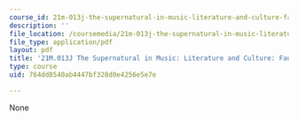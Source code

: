 ```yaml
---
course_id: 21m-013j-the-supernatural-in-music-literature-and-culture-fall-2013
description: ''
file_location: /coursemedia/21m-013j-the-supernatural-in-music-literature-and-culture-fall-2013/764dd8540ab4447bf328d0e4256e5e7e_MIT21M_013JF13_Ft19_Och_Msc.pdf
file_type: application/pdf
layout: pdf
title: '21M.013J The Supernatural in Music: Literature and Culture: Faust Guide'
type: course
uid: 764dd8540ab4447bf328d0e4256e5e7e

---
```

None